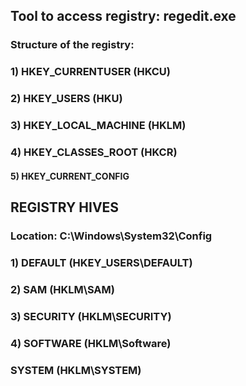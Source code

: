 ## Tool to access registry: regedit.exe

### Structure of the registry:

### 1) HKEY_CURRENTUSER (HKCU)

### 2) HKEY_USERS (HKU)

### 3) HKEY_LOCAL_MACHINE (HKLM)

### 4) HKEY_CLASSES_ROOT (HKCR)

#### 5) HKEY_CURRENT_CONFIG 

## REGISTRY HIVES

### Location: C:\Windows\System32\Config

### 1) DEFAULT (HKEY_USERS\DEFAULT)

### 2) SAM (HKLM\SAM)

### 3) SECURITY (HKLM\SECURITY)

### 4) SOFTWARE (HKLM\Software)

### SYSTEM (HKLM\SYSTEM)
